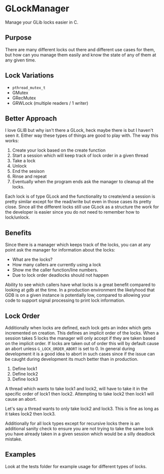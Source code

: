 # GLockManager
Manage your GLib locks easier in C.

## Purpose

There are many different locks out there and different use cases for them,
but how can you manage them easily and know the state of any of
them at any given time.

## Lock Variations
* `pthread_mutex_t`
* GMutex
* GRecMutex
* GRWLock (multiple readers / 1 writer)

## Better Approach
I love GLIB but why isn't there a GLock, heck maybe there is but I haven't seen
it. Either way these types of things are good to play with. The way this works:

1. Create your lock based on the create function
2. Start a session which will keep track of lock order in a given thread
3. Take a lock
4. Unlock
5. End the sesison
6. Rinse and repeat
7. Eventually when the program ends ask the manager to cleanup all the locks.

Each lock is of type GLock and the functionality to create/end a session is pretty
similar except for the read/write but even in those cases its pretty close.
Since all the different locks still use GLock as a structure the work for the developer
is easier since you do not need to remember how to lock/unlock.

## Benefits
Since there is a manager which keeps track of the locks, you can at any point ask the
manager for information about the locks:
* What are the locks?
* How many callers are currently using a lock
* Show me the caller function/line numbers.
* Due to lock order deadlocks should not happen

Ability to see which callers have what locks is a great benefit compared
to looking at gdb at the time. In a production environment the likelyhood
that GDB is on a given instance is potentially low, compared to allowing
your code to support signal processing to print lock information.

## Lock Order
Additionally when locks are defined, each lock gets an index which gets
incremented on creation. This defines an implicit order of the locks.
When a session takes 5 locks the manager will only accept if they are
taken based on the implicit order. If locks are taken out of order this
will by default cause an abort unless `G_LOCK_ORDER_ABORT` is set to 0.
In general during development it is a good idea to abort in such cases since
if the issue can be caught during development its much better than in
production.

1. Define lock1
2. Define lock2
2. Define lock3

A thread which wants to take lock1 and lock2, will have to take it in
the specific order of lock1 then lock2. Attempting to take lock2 then lock1
will cause an abort.

Let's say a thread wants to only take lock2 and lock3. This is fine as long
as it takes lock2 then lock3.

Additionally for all lock types except for recursive locks there is an
additional sanity check to ensure you are not trying to take the same lock
you have already taken in a given session which would be a silly deadlock mistake.

## Examples
Look at the tests folder for example usage for different types of locks.
